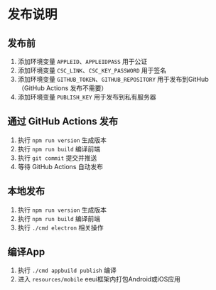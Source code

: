 # 发布说明

## 发布前

1. 添加环境变量 `APPLEID`、`APPLEIDPASS` 用于公证
2. 添加环境变量 `CSC_LINK`、`CSC_KEY_PASSWORD` 用于签名
3. 添加环境变量 `GITHUB_TOKEN`、`GITHUB_REPOSITORY` 用于发布到GitHub（GitHub Actions 发布不需要）
4. 添加环境变量 `PUBLISH_KEY` 用于发布到私有服务器

## 通过 GitHub Actions 发布

1. 执行 `npm run version` 生成版本
2. 执行 `npm run build` 编译前端
3. 执行 `git commit` 提交并推送
4. 等待 GitHub Actions 自动发布

## 本地发布

1. 执行 `npm run version` 生成版本
2. 执行 `npm run build` 编译前端
3. 执行 `./cmd electron` 相关操作

## 编译App

1. 执行 `./cmd appbuild publish` 编译
2. 进入 `resources/mobile` eeui框架内打包Android或iOS应用
